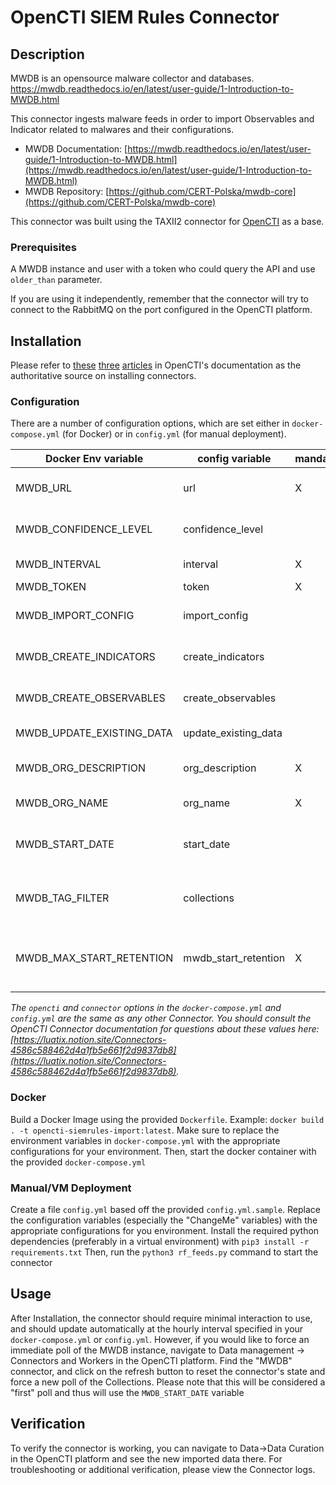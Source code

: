 # OpenCTI SIEM Rules Connector

## Description

MWDB is an opensource malware collector and databases.  https://mwdb.readthedocs.io/en/latest/user-guide/1-Introduction-to-MWDB.html     
  
This connector ingests malware feeds in order to import Observables and Indicator related to malwares and their configurations.  

* MWDB Documentation: [https://mwdb.readthedocs.io/en/latest/user-guide/1-Introduction-to-MWDB.html](https://mwdb.readthedocs.io/en/latest/user-guide/1-Introduction-to-MWDB.html)
* MWDB Repository: [https://github.com/CERT-Polska/mwdb-core](https://github.com/CERT-Polska/mwdb-core)

This connector was built using the TAXII2 connector for [OpenCTI](https://github.com/OpenCTI-Platform/opencti) as a base.

### Prerequisites 

A MWDB instance and user with a token who could query the API and use `older_than` parameter.

If you are using it independently, remember that the connector will try to connect to
the RabbitMQ on the port configured in the OpenCTI platform.

## Installation

Please refer to [these](https://luatix.notion.site/Connectors-4586c588462d4a1fb5e661f2d9837db8) [three](https://luatix.notion.site/Introduction-9a614638a75746a391cd93a45fe3dc6c) [articles](https://luatix.notion.site/HowTo-Build-your-first-connector-06b2690697404b5ebc6e3556a1385940) in OpenCTI's documentation as the authoritative source on installing connectors.


### Configuration

There are a number of configuration options, which are set either in `docker-compose.yml` (for Docker) or in `config.yml` (for manual deployment).

| Docker Env variable       | config variable      | mandatory |Description
|---------------------------|----------------------|-----------|-----------
| MWDB_URL                  | url                  | X         |MWDB endpoint where API are exposed
| MWDB_CONFIDENCE_LEVEL     | confidence_level     |           |Confidence of hte injested data from 0-100
| MWDB_INTERVAL             | interval             | X         |In day when the connector will run
| MWDB_TOKEN                | token                | X         |MWDB user Token
| MWDB_IMPORT_CONFIG        | import_config        |           |True or False , enable the ijection of the malware configs
| MWDB_CREATE_INDICATORS    | create_indicators    |           |True or False , enable the creation of indicators
| MWDB_CREATE_OBSERVABLES   | create_observables   |           |True or False , enable the creation of observables
| MWDB_UPDATE_EXISTING_DATA | update_existing_data |           |True or False , updates the data
| MWDB_ORG_DESCRIPTION      | org_description      | X         |Organization name, which will be refered to data injected
| MWDB_ORG_NAME             | org_name             | X         |Organization description 
| MWDB_START_DATE           | start_date           |           |A Starting date used to run the first time. ex 2022-06-27T00:00:00.000Z 
| MWDB_TAG_FILTER           | collections          |           |A regex used to filter tags which could be related to malwares ex `virusshare.*|bazaar-.*|malshare-.*|apt20\d{2}`
| MWDB_MAX_START_RETENTION  | mwdb_start_retention | X         |A default retention if MWDB_START_DATE isn't configured is an INT and it reflects months , 6 is defualt.

_The `opencti` and `connector` options in the `docker-compose.yml` and `config.yml` are the same as any other Connector. You should consult the OpenCTI Connector documentation for questions about these values here: [https://luatix.notion.site/Connectors-4586c588462d4a1fb5e661f2d9837db8](https://luatix.notion.site/Connectors-4586c588462d4a1fb5e661f2d9837db8)._


### Docker

Build a Docker Image using the provided `Dockerfile`. Example: `docker build . -t opencti-siemrules-import:latest`. Make sure to replace the environment variables in `docker-compose.yml` with the appropriate configurations for your environment. Then, start the docker container with the provided `docker-compose.yml`

### Manual/VM Deployment

Create a file `config.yml` based off the provided `config.yml.sample`. Replace the configuration variables (especially the "ChangeMe" variables) with the appropriate configurations for you environment. Install the required python dependencies (preferably in a virtual environment) with `pip3 install -r requirements.txt` Then, run the `python3 rf_feeds.py` command to start the connector

## Usage

After Installation, the connector should require minimal interaction to use, and should update automatically at the hourly interval specified in your `docker-compose.yml` or `config.yml`. However, if you would like to force an immediate poll of the MWDB instance, navigate to Data management -> Connectors and Workers in the OpenCTI platform. Find the "MWDB" connector, and click on the refresh button to reset the connector's state and force a new poll of the Collections. Please note that this will be considered a "first" poll and thus will use the `MWDB_START_DATE` variable

## Verification

To verify the connector is working, you can navigate to Data->Data Curation in the OpenCTI platform and see the new imported data there. For troubleshooting or additional verification, please view the Connector logs.
